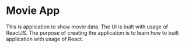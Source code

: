 # Movie App
This is application to show movie data. The UI is built with usage of ReactJS. The purpose of creating the application is to learn how to built application with usage of React.